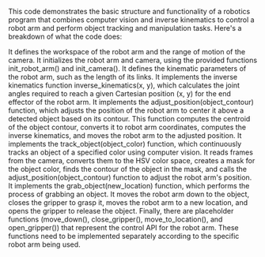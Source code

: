  This code demonstrates the basic structure and functionality of a robotics program that combines computer vision and inverse kinematics to control a robot arm and perform object tracking and manipulation tasks.
Here's a breakdown of what the code does:

It defines the workspace of the robot arm and the range of motion of the camera.
It initializes the robot arm and camera, using the provided functions init_robot_arm() and init_camera().
It defines the kinematic parameters of the robot arm, such as the length of its links.
It implements the inverse kinematics function inverse_kinematics(x, y), which calculates the joint angles required to reach a given Cartesian position (x, y) for the end effector of the robot arm.
It implements the adjust_position(object_contour) function, which adjusts the position of the robot arm to center it above a detected object based on its contour. This function computes the centroid of the object contour, converts it to robot arm coordinates, computes the inverse kinematics, and moves the robot arm to the adjusted position.
It implements the track_object(object_color) function, which continuously tracks an object of a specified color using computer vision. It reads frames from the camera, converts them to the HSV color space, creates a mask for the object color, finds the contour of the object in the mask, and calls the adjust_position(object_contour) function to adjust the robot arm's position.
It implements the grab_object(new_location) function, which performs the process of grabbing an object. It moves the robot arm down to the object, closes the gripper to grasp it, moves the robot arm to a new location, and opens the gripper to release the object.
Finally, there are placeholder functions (move_down(), close_gripper(), move_to_location(), and open_gripper()) that represent the control API for the robot arm. These functions need to be implemented separately according to the specific robot arm being used.
